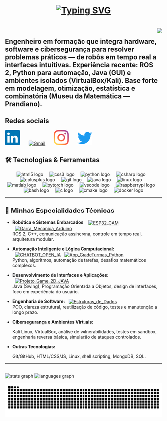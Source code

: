 <h1 align="center">
  <a href="https://git.io/typing-svg">
    <img
      src="https://readme-typing-svg.herokuapp.com/?font=Righteous&size=32&center=true&vCenter=true&width=700&height=80&duration=3500&color=58A6FF&lines=Ol%C3%A1%2C+sou+Miguel+Gengo;Engenheiro+da+Computa%C3%A7%C3%A3o;Backend+Developer;Rob%C3%B3tica+%E2%80%A2+ROS+2+%E2%80%A2+C%2B%2B;Java+%E2%80%A2+Python;Clean+Code+%26+Alta+Performance"
      alt="Typing SVG"
    />
  </a>
</h1>

<h3 align="left"></h3>

###

<br clear="both">

<img align="right" height="145" src="https://media4.giphy.com/media/v1.Y2lkPTc5MGI3NjExc3R2bjBuMnYyb2FlMDNvcHJ2YzE4M3JpeTh4cjN3azNheWJlZWg3ayZlcD12MV9pbnRlcm5hbF9naWZfYnlfaWQmY3Q9Zw/g2jj9VAIBluIreVNsb/giphy.gif"  />



<h2 align="left">Engenheiro em formação que integra hardware, software e cibersegurança para resolver problemas práticos — de robôs em tempo real a interfaces intuitivas. Experiência recente: ROS 2, Python para automação, Java (GUI) e ambientes isolados (VirtualBox/Kali). Base forte em modelagem, otimização, estatística e combinatória (Museu da Matemática — Prandiano).</h2>




<!--p align="center" style="max-width: 900px; margin: auto; font-size: 45px;"> 
Sempre tive o objetivo de me tornar um engenheiro completo, capaz de unir hardware, software, lógica aplicada e segurança para resolver problemas reais. Ao longo dos últimos anos, me especializei em transformar conceitos técnicos em soluções práticas — desde o controle de robôs em tempo real até o desenvolvimento de interfaces intuitivas, sistemas automatizados inteligentes e ambientes seguros de testes. Durante 2024/2025, trabalhei com arquiteturas distribuídas em ROS 2, desenvolvi algoritmos de automação com Python para desafios computacionais, criei interfaces gráficas em Java com foco em usabilidade e clareza de código, e aprofundei meus estudos em cibersegurança, realizando simulações em ambientes isolados com máquinas virtuais no VirtualBox e no Kali Linux. Em paralelo, cursei no Museu da Matemática — Prandiano, que me fizeram dominar a resolução de problemas matemáticos demandados pelo mercado — modelagem, otimização, análise estatística e raciocínio combinatório — e traduzi-los em algoritmos eficientes e soluções aplicáveis ao negócio. 
</p -->

## Redes sociais 
[<img alt="LinkedIn" width="48" height="48" src="assets/icons/linkedin.svg" />][linkedin]
&nbsp;&nbsp;&nbsp;&nbsp;&nbsp;
[<img alt="Gmail" width="48" height="48" src="https://cdn.simpleicons.org/gmail/EA4335" />][gmail]
&nbsp;&nbsp;&nbsp;&nbsp;&nbsp;
[<img alt="Instagram" width="48" height="48" src="assets/icons/instagram.svg" />][instagram]
&nbsp;&nbsp;&nbsp;&nbsp;&nbsp;
[<img alt="Twitter/X" width="48" height="48" src="assets/icons/twitter.svg" />][twitter]


[linkedin]: https://www.linkedin.com/in/miguel-gengo-8157b72a1
[gmail]: mailto:miguelgengo28@gmail.com
[instagram]: https://instagram.com/_geng0_
[twitter]: https://twitter.com/_geng0_



## 🛠️ Tecnologias & Ferramentas

<p align="center">
  <img src="https://cdn.jsdelivr.net/gh/devicons/devicon/icons/html5/html5-plain.svg" height="45" alt="html5 logo"  />
  <img width="12" />
  <img src="https://cdn.jsdelivr.net/gh/devicons/devicon/icons/css3/css3-plain.svg" height="45" alt="css3 logo"  />
  <img width="12" />
  <img src="https://cdn.jsdelivr.net/gh/devicons/devicon/icons/python/python-original.svg" height="45" alt="python logo"  />
  <img width="12" />
  <img src="https://cdn.jsdelivr.net/gh/devicons/devicon/icons/csharp/csharp-original.svg" height="45" alt="csharp logo"  />
  <img width="12" />
  <img src="https://cdn.jsdelivr.net/gh/devicons/devicon/icons/cplusplus/cplusplus-original.svg" height="45" alt="cplusplus logo"  />
  <img width="12" />
  <img src="https://cdn.jsdelivr.net/gh/devicons/devicon/icons/git/git-original.svg" height="45" alt="git logo"  />
  <img width="12" />
  <img src="https://cdn.jsdelivr.net/gh/devicons/devicon/icons/java/java-original.svg" height="45" alt="java logo"  />
  <img width="12" />
  <img src="https://cdn.jsdelivr.net/gh/devicons/devicon/icons/linux/linux-original.svg" height="45" alt="linux logo"  />
  <img width="12" />
  <img src="https://cdn.jsdelivr.net/gh/devicons/devicon/icons/matlab/matlab-original.svg" height="45" alt="matlab logo"  />
  <img width="12" />
  <img src="https://cdn.jsdelivr.net/gh/devicons/devicon/icons/pytorch/pytorch-original.svg" height="45" alt="pytorch logo"  />
  <img width="12" />
  <img src="https://cdn.jsdelivr.net/gh/devicons/devicon/icons/vscode/vscode-original.svg" height="45" alt="vscode logo"  />
  <img width="12" />
  <img src="https://cdn.jsdelivr.net/gh/devicons/devicon/icons/raspberrypi/raspberrypi-original.svg" height="45" alt="raspberrypi logo"  />
  <img width="12" />
  <img src="https://cdn.simpleicons.org/gnubash/4EAA25" height="45" alt="bash logo"  />
  <img width="12" />
  <img src="https://cdn.simpleicons.org/c/A8B9CC" height="45" alt="c logo"  />
  <img width="12" />
  <img src="https://cdn.simpleicons.org/cmake/064F8C" height="45" alt="cmake logo"  />
  <img width="12" />
  <img src="https://cdn.simpleicons.org/docker/2496ED" height="45" alt="docker logo"  />
</p>

--- 

## 🧠 Minhas Especialidades Técnicas

- **Robótica e Sistemas Embarcados:**
  <a href="https://github.com/Gengo250/ESP32_CAM"><img alt="ESP32_CAM" height="26" style="vertical-align:middle; margin-left:8px;" src="https://img.shields.io/badge/ESP32_CAM-ED1C24?style=for-the-badge&logo=espressif&logoColor=white"/></a>
  <a href="https://github.com/Gengo250/Garra_Mecanica_Arduino"><img alt="Garra_Mecanica_Arduino" height="26" style="vertical-align:middle; margin-left:8px;" src="https://img.shields.io/badge/Garra_Mecanica_Arduino-00979D?style=for-the-badge&logo=arduino&logoColor=white"/></a>  
  ROS 2, C++, comunicação assíncrona, controle em tempo real, arquitetura modular.

- **Automação Inteligente e Lógica Computacional:**
  <a href="https://github.com/Gengo250/CHATBOT_OPEN_IA"><img alt="CHATBOT_OPEN_IA" height="26" style="vertical-align:middle; margin-left:8px;" src="https://img.shields.io/badge/CHATBOT_OPEN_IA-000?style=for-the-badge&logo=python&logoColor=white"/></a>
  <a href="https://github.com/Gengo250/App-GradeTurmas-Python"><img alt="App_GradeTurmas_Python" height="26" style="vertical-align:middle; margin-left:8px;" src="https://img.shields.io/badge/App_GradeTurmas_Python-0B7285?style=for-the-badge&logo=python&logoColor=white"/></a>  
  Python, algoritmos, automação de tarefas, desafios matemáticos complexos.


- **Desenvolvimento de Interfaces e Aplicações:**
  <a href="https://github.com/Gengo250/Projeto_Game_2d_JAVA"><img alt="Projeto_Game_2D_JAVA" height="26" style="vertical-align:middle; margin-left:8px;" src="https://img.shields.io/badge/Projeto_Game_2D_JAVA-B07219?style=for-the-badge&logo=java&logoColor=white"/></a>  
  Java (Swing), Programação Orientada a Objetos, design de interfaces, foco em experiência do usuário.

- **Engenharia de Software:**
  <a href="https://github.com/Gengo250/Projeto_1_ESTRUTURA_DE_DADOS"><img alt="Estruturas_de_Dados" height="26" style="vertical-align:middle; margin-left:8px;" src="https://img.shields.io/badge/Estruturas_de_Dados-2E7D32?style=for-the-badge&logo=c&logoColor=white"/></a>  
  POO, clareza estrutural, reutilização de código, testes e manutenção a longo prazo.

- **Cibersegurança e Ambientes Virtuais:**
  
  Kali Linux, VirtualBox, análise de vulnerabilidades, testes em sandbox, engenharia reversa básica, simulação de ataques controlados.

- **Outras Tecnologias:**
  
  Git/GitHub, HTML/CSS/JS, Linux, shell scripting, MongoDB, SQL.

  
---

<!-- Stats + Top Langs + Streak (centralizados, sem tabela) -->
<br clear="both">

<div align="left">
  <img src="https://github-readme-stats.vercel.app/api?username=Gengo250&hide_title=false&hide_rank=false&show_icons=true&include_all_commits=true&count_private=true&disable_animations=false&theme=material-palenight&locale=en&hide_border=true" height="500" alt="stats graph"  />
  <img src="https://github-readme-stats.vercel.app/api/top-langs?username=Gengo250&locale=pt-br&hide_title=false&layout=compact&card_width=320&langs_count=5&theme=material-palenight&hide_border=true" height="1000" alt="languages graph"  />
</div>






<p align="center">
  <img src="https://raw.githubusercontent.com/Gengo250/Gengo250/output/snake.svg" alt="Snake animation" />
</p>
